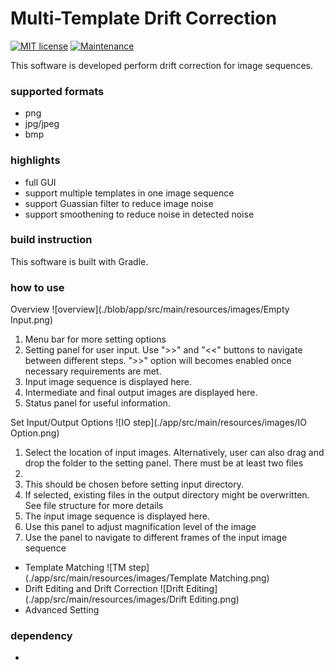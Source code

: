 # Multi-Template Drift Correction
[![MIT license](https://img.shields.io/badge/License-MIT-blue.svg)](https://https://github.com/yanhw/DriftCorrection/blob/main/README.md)
[![Maintenance](https://img.shields.io/badge/Maintained%3F-yes-green.svg)](https://GitHub.com/Naereen/StrapDown.js/graphs/commit-activity)

This software is developed perform drift correction for image sequences. 

### supported formats
* png
* jpg/jpeg
* bmp

### highlights
* full GUI
* support multiple templates in one image sequence
* support Guassian filter to reduce image noise
* support smoothening to reduce noise in detected noise

### build instruction

This software is built with Gradle.

### how to use

 Overview
![overview](./blob/app/src/main/resources/images/Empty Input.png)

1. Menu bar for more setting options
2. Setting panel for user input. Use ">>" and "<<" buttons to navigate between different steps. ">>" option will becomes enabled once necessary requirements are met.
3. Input image sequence is displayed here.
4. Intermediate and final output images are displayed here.
5. Status panel for useful information.

Set Input/Output Options
![IO step](./app/src/main/resources/images/IO Option.png)
1. Select the location of input images. Alternatively, user can also drag and drop the folder to the setting panel. There must be at least two files
2. 
3. This should be chosen before setting input directory.
4. If selected, existing files in the output directory might be overwritten. See file structure for more details
5. The input image sequence is displayed here.
6. Use this panel to adjust magnification level of the image
7. Use the panel to navigate to different frames of the input image sequence
* Template Matching
![TM step](./app/src/main/resources/images/Template Matching.png)
* Drift Editing and Drift Correction
![Drift Editing](./app/src/main/resources/images/Drift Editing.png)
* Advanced Setting


### dependency
* 